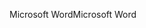 <span data-ttu-id="85b3c-101">Microsoft Word</span><span class="sxs-lookup"><span data-stu-id="85b3c-101">Microsoft Word</span></span>